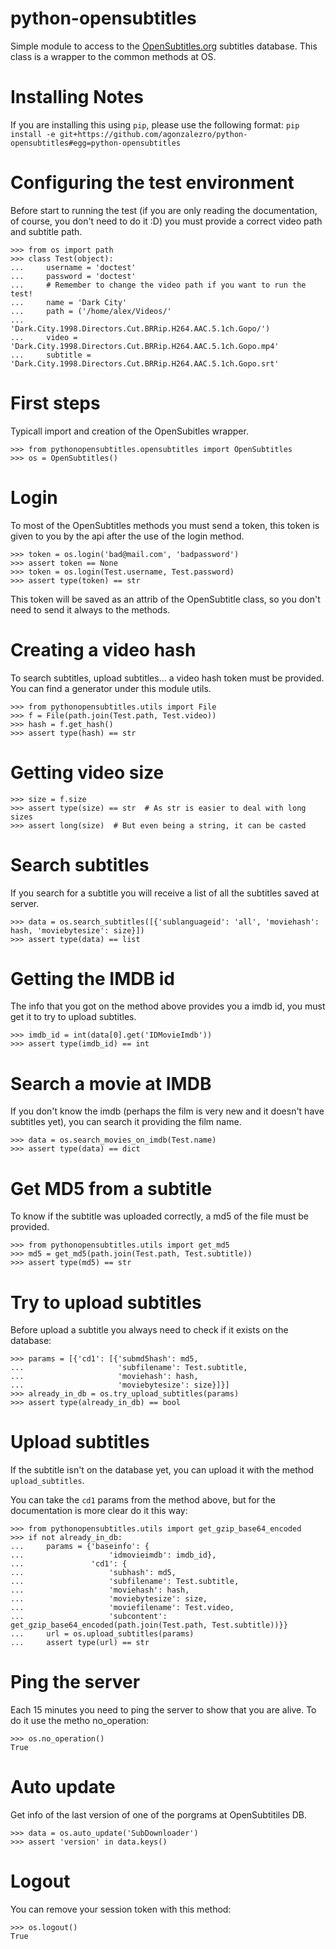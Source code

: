 python-opensubtitles
===

Simple module to access to the [OpenSubtitles.org](http://opensubtitles.org)
subtitles database. This class is a wrapper to the common methods at OS.

# Installing Notes

If you are installing this using `pip`, please use the following format:
`pip install -e git+https://github.com/agonzalezro/python-opensubtitles#egg=python-opensubtitles`

# Configuring the test environment

Before start to running the test (if you are only reading the documentation,
of course, you don't need to do it :D) you must provide a correct video path
and subtitle path.

    >>> from os import path
    >>> class Test(object):
    ...     username = 'doctest'
    ...     password = 'doctest'
    ...     # Remember to change the video path if you want to run the test!
    ...     name = 'Dark City'
    ...     path = ('/home/alex/Videos/'
    ...             'Dark.City.1998.Directors.Cut.BRRip.H264.AAC.5.1ch.Gopo/')
    ...     video = 'Dark.City.1998.Directors.Cut.BRRip.H264.AAC.5.1ch.Gopo.mp4'
    ...     subtitle = 'Dark.City.1998.Directors.Cut.BRRip.H264.AAC.5.1ch.Gopo.srt'

# First steps

Typicall import and creation of the OpenSubitles wrapper.

    >>> from pythonopensubtitles.opensubtitles import OpenSubtitles
    >>> os = OpenSubtitles()

# Login

To most of the OpenSubtitles methods you must send a token, this token is given
to you by the api after the use of the login method.

    >>> token = os.login('bad@mail.com', 'badpassword')
    >>> assert token == None
    >>> token = os.login(Test.username, Test.password)
    >>> assert type(token) == str

This token will be saved as an attrib of the OpenSubtitle class, so you don't
need to send it always to the methods.

# Creating a video hash

To search subtitles, upload subtitles... a video hash token must be provided.
You can find a generator under this module utils.

    >>> from pythonopensubtitles.utils import File
    >>> f = File(path.join(Test.path, Test.video))
    >>> hash = f.get_hash()
    >>> assert type(hash) == str

# Getting video size

    >>> size = f.size
    >>> assert type(size) == str  # As str is easier to deal with long sizes
    >>> assert long(size)  # But even being a string, it can be casted

# Search subtitles

If you search for a subtitle you will receive a list of all the subtitles saved
at server.

    >>> data = os.search_subtitles([{'sublanguageid': 'all', 'moviehash': hash, 'moviebytesize': size}])
    >>> assert type(data) == list

# Getting the IMDB id

The info that you got on the method above provides you a imdb id, you must get
it to try to upload subtitles.

    >>> imdb_id = int(data[0].get('IDMovieImdb'))
    >>> assert type(imdb_id) == int

# Search a movie at IMDB

If you don't know the imdb (perhaps the film is very new and it doesn't have
subtitles yet), you can search it providing the film name.

    >>> data = os.search_movies_on_imdb(Test.name)
    >>> assert type(data) == dict

# Get MD5 from a subtitle

To know if the subtitle was uploaded correctly, a md5 of the file must be
provided.

    >>> from pythonopensubtitles.utils import get_md5
    >>> md5 = get_md5(path.join(Test.path, Test.subtitle))
    >>> assert type(md5) == str

# Try to upload subtitles

Before upload a subtitle you always need to check if it exists on the database:

    >>> params = [{'cd1': [{'submd5hash': md5,
    ...                     'subfilename': Test.subtitle,
    ...                     'moviehash': hash,
    ...                     'moviebytesize': size}]}]
    >>> already_in_db = os.try_upload_subtitles(params)
    >>> assert type(already_in_db) == bool

# Upload subtitles

If the subtitle isn't on the database yet, you can upload it with the method
``upload_subtitles``.

You can take the ``cd1`` params from the method above, but for the documentation
is more clear do it this way:

    >>> from pythonopensubtitles.utils import get_gzip_base64_encoded
    >>> if not already_in_db:
    ...     params = {'baseinfo': {
    ...                   'idmovieimdb': imdb_id},
    ...               'cd1': {
    ...                   'subhash': md5,
    ...                   'subfilename': Test.subtitle,
    ...                   'moviehash': hash,
    ...                   'moviebytesize': size,
    ...                   'moviefilename': Test.video,
    ...                   'subcontent': get_gzip_base64_encoded(path.join(Test.path, Test.subtitle))}}
    ...     url = os.upload_subtitles(params)
    ...     assert type(url) == str

# Ping the server

Each 15 minutes you need to ping the server to show that you are alive. To do
it use the metho no\_operation:

    >>> os.no_operation()
    True

# Auto update

Get info of the last version of one of the porgrams at OpenSubtitiles DB.

    >>> data = os.auto_update('SubDownloader')
    >>> assert 'version' in data.keys()

# Logout

You can remove your session token with this method:

    >>> os.logout()
    True
